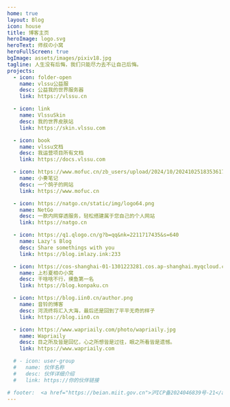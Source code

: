 ```yaml
---
home: true
layout: Blog
icon: house
title: 博客主页
heroImage: logo.svg
heroText: 师叔の小窝
heroFullScreen: true
bgImage: assets/images/pixiv18.jpg
tagline: 人生没有后悔，我们只能尽力去不让自己后悔。
projects:
  - icon: folder-open
    name: vlssu公益服
    desc: 公益我的世界服务器
    link: https://vlssu.cn

  - icon: link
    name: VlssuSkin
    desc: 我的世界皮肤站
    link: https://skin.vlssu.com

  - icon: book
    name: vlssu文档
    desc: 我运营项目所有文档
    link: https://docs.vlssu.com

  - icon: https://www.mofuc.cn/zb_users/upload/2024/10/20241025183536172985253620223.jpg
    name: 小奏笔记
    desc: 一个鸽子的网站
    link: https://www.mofuc.cn

  - icon: https://natgo.cn/static/img/logo64.png
    name: NetGo
    desc: 一款内网穿透服务，轻松搭建属于您自己的个人网站
    link: https://natgo.cn

  - icon: https://q1.qlogo.cn/g?b=qq&nk=2211717435&s=640
    name: Lazy's Blog
    desc: Share somethings with you
    link: https://blog.imlazy.ink:233

  - icon: https://cos-shanghai-01-1301223281.cos.ap-shanghai.myqcloud.com/box/imgs/youmu-header.webp
    name: 上杉夏相の小窝
    desc: 干啥啥不行，摸鱼第一名
    link: https://blog.konpaku.cn

  - icon: https://blog.iin0.cn/author.png
    name: 音铃的博客
    desc: 河流终将汇入大海，最后还是回到了平平无奇的样子
    link: https://blog.iin0.cn

  - icon: https://www.wapriaily.com/photo/wapriaily.jpg
    name: Wapriaily
    desc: 目之所及皆是回忆，心之所想皆是过往，眼之所看皆是遗憾。
    link: https://www.wapriaily.com

  # - icon: user-group
  #   name: 伙伴名称
  #   desc: 伙伴详细介绍
  #   link: https://你的伙伴链接

# footer:  <a href="https://beian.miit.gov.cn">沪ICP备2024046839号-21</a>
---
```


<!-- 这是一个博客主页的案例。

要使用此布局，你应该在页面前端设置 `layout: Blog` 和 `home: true`。

相关配置文档请见 [博客主页](https://theme-hope.vuejs.press/zh/guide/blog/home.html)。 -->
